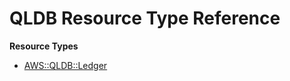 # QLDB Resource Type Reference<a name="AWS_QLDB"></a>

**Resource Types**
+ [AWS::QLDB::Ledger](aws-resource-qldb-ledger.md)